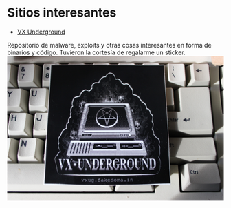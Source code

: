 # Sitios interesantes

* [VX Underground](vx-underground.org)

Repositorio de malware, exploits y otras cosas interesantes en forma
de binarios y código. Tuvieron la cortesía de regalarme un sticker.
![vx](./vx.jpg)
